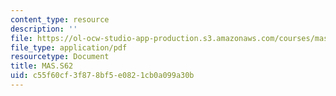 ```yaml
---
content_type: resource
description: ''
file: https://ol-ocw-studio-app-production.s3.amazonaws.com/courses/mas-s62-cryptocurrency-engineering-and-design-spring-2018/c55f60cf3f878bf5e0821cb0a099a30b_MAS-S62S18-lec01.pdf
file_type: application/pdf
resourcetype: Document
title: MAS.S62
uid: c55f60cf-3f87-8bf5-e082-1cb0a099a30b
---
```

